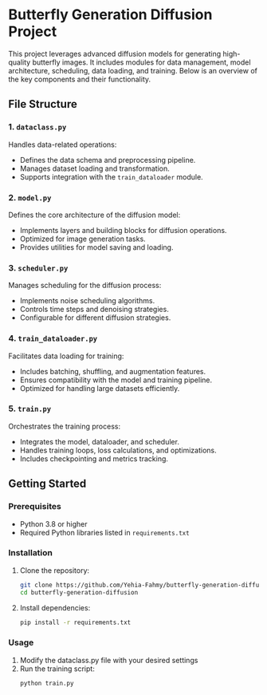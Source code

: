 # Butterfly Generation Diffusion Project

This project leverages advanced diffusion models for generating high-quality butterfly images. It includes modules for data management, model architecture, scheduling, data loading, and training. Below is an overview of the key components and their functionality.

## File Structure

### 1. `dataclass.py`
Handles data-related operations:
- Defines the data schema and preprocessing pipeline.
- Manages dataset loading and transformation.
- Supports integration with the `train_dataloader` module.

### 2. `model.py`
Defines the core architecture of the diffusion model:
- Implements layers and building blocks for diffusion operations.
- Optimized for image generation tasks.
- Provides utilities for model saving and loading.

### 3. `scheduler.py`
Manages scheduling for the diffusion process:
- Implements noise scheduling algorithms.
- Controls time steps and denoising strategies.
- Configurable for different diffusion strategies.

### 4. `train_dataloader.py`
Facilitates data loading for training:
- Includes batching, shuffling, and augmentation features.
- Ensures compatibility with the model and training pipeline.
- Optimized for handling large datasets efficiently.

### 5. `train.py`
Orchestrates the training process:
- Integrates the model, dataloader, and scheduler.
- Handles training loops, loss calculations, and optimizations.
- Includes checkpointing and metrics tracking.

## Getting Started

### Prerequisites
- Python 3.8 or higher
- Required Python libraries listed in `requirements.txt`

### Installation
1. Clone the repository:
   ```bash
   git clone https://github.com/Yehia-Fahmy/butterfly-generation-diffusion.git
   cd butterfly-generation-diffusion
2. Install dependencies:
    ```bash
    pip install -r requirements.txt

### Usage
1. Modify the dataclass.py file with your desired settings
2. Run the training script:
    ```bash
    python train.py